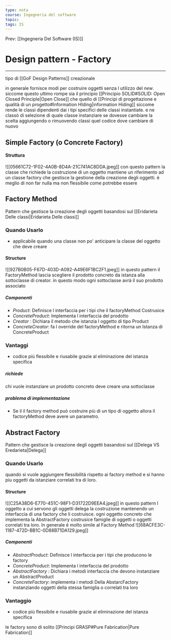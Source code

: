 ```yaml
---
type: nota
course: Ingegneria del software
topic: 
tags: IS
---
```


Prev: [[Ingegneria Del Software (IS)]]

# Design pattern - Factory
---

tipo di [[GoF Design Patterns]] creazionale

in generale fornisce modi per costruire oggetti senza l utilizzo del _new_. siccome questo ultimo rompe sia il  principio  [[Principio SOLID#S*O*LID: *O*pen Closed Principle|Open Close]]  che quello di [[Principi di progettazione e qualità di un progetto#Information HIding|information Hiding]]
siccome rende le classi dipendenti dai i tipi specifici delle classi instantiate. e ne classò di selezione di quale classe instanziare se dovesse cambiare la scelta aggiungendo o rimuovendo classi quel codice dove cambiare di nuovo 

## Simple Factory (o Concrete Factory)
#### Struttura
![[05661C72-1F02-4A0B-8D4A-21C741AC8DDA.jpeg]]
con questo pattern la classe che richiede la costruzione di un oggetto mantiene un riferimento ad un classe factory che gestisce la gestione della creazione degli oggetti. è meglio di non far nulla ma non flessibile come potrebbe essere

## Factory Method
Pattern che gestisce la creazione degli oggetti basandosi sul [[Eridarieta Delle classi|Eridarieta Delle classi]] 
### Quando Usarlo 
- applicabile quando una classe non po' anticipare la classe del oggetto che deve creare
#### Structure
![[927B0B05-F67D-403D-A092-A49E6F1BC2F1.jpeg]]
in questo pattern il FactoryMethod lascia scegliere il prodotto concreto da istanza alla sottoclasse di creator. in questo modo ogni sottoclasse avrà il suo prodotto associato
##### Componenti
- _Product_: Definisce l interfaccia per i tipi che il factoryMethod Costrusice
- _ConcreteProduct_: Implementa l interfaccia del prodotto
- _Creator_ :  Dichiara il metodo che istanzia l oggetto di tipo Product
- _ConcreteCreator_: fa l override del factoryMethod e ritorna un Istanza di ConcreteProduct

### Vantaggi
- codice più flessibile e riusabile grazie al eliminazione del istanza specifica
##### richiede
chi vuole instanziare un prodotto concreto deve creare una sottoclasse
##### problema di implementazione
- Se il il factory method può costruire più di un tipo di oggetto allora il factoryMethod deve avere un parametro.



## Abstract Factory
Pattern che gestisce la creazione degli oggetti basandosi sul [[Delega VS Eredarieta|Delega]] 
### Quando Usarlo
quando si vuole aggiungere flessibilità rispetto ai factory method e si hanno piu oggetti da istanziare correlati tra di loro.
#### Structure
![[C25A38D6-E770-451C-98F1-D31722D9EEA4.jpeg]]
in questo pattern l oggetto a cui servono gli oggetti delega la costruzione mantenendo un interfaccia di una factory che li costruisce. ogni oggetto concreto che implementa la AbstractFactory costrusice famiglie di oggetti o oggetti correlati tra loro.
In generale é molto simile al Factory Method
![[68ACFE3C-1187-472D-BB1C-0D88B71DA129.jpeg]]

##### Componenti
- _AbstractProduct_: Definisce l interfaccia per i tipi  che producono le factory
- _ConcreteProduct_: Implementa l interfaccia del prodotto
- _AbstractFactory_ :  Dichiara i metodi  interfaccia che devono instanziare un AbstractProduct
- _ConcreteFactory_: implementa i metodi Della AbstarcFactory instanziando oggetti della stessa famiglia o correlati tra loro

### Vantaggio
- codice più flessibile e riusabile grazie al eliminazione del istanza specifica




le factory sono di solito  [[Principi GRASP#Pure Fabrication|Pure Fabrication]]
